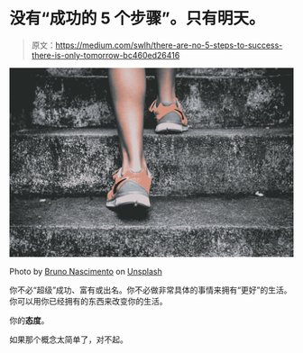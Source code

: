 # 没有“成功的 5 个步骤”。只有明天。

> 原文：<https://medium.com/swlh/there-are-no-5-steps-to-success-there-is-only-tomorrow-bc460ed26416>

![](img/c5237f631957e83202e504f71edd3a73.png)

Photo by [Bruno Nascimento](https://unsplash.com/photos/PHIgYUGQPvU?utm_source=unsplash&utm_medium=referral&utm_content=creditCopyText) on [Unsplash](https://unsplash.com/search/photos/win?utm_source=unsplash&utm_medium=referral&utm_content=creditCopyText)

你不必“超级”成功、富有或出名。你不必做非常具体的事情来拥有“更好”的生活。你可以用你已经拥有的东西来改变你的生活。

你的**态度**。

如果那个概念太简单了，对不起。